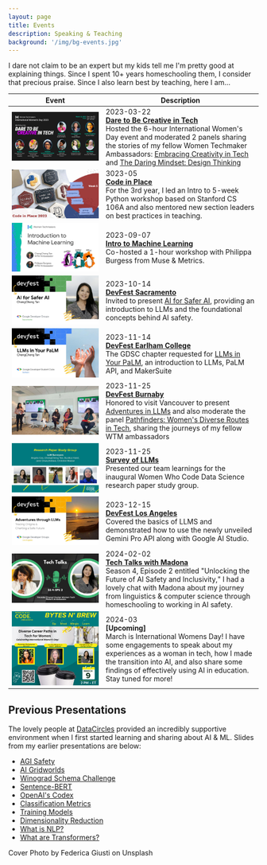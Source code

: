 ```yaml
---
layout: page
title: Events
description: Speaking & Teaching
background: '/img/bg-events.jpg'
---
```


I dare not claim to be an expert but my kids tell me I'm pretty good at explaining things. Since I spent 10+ years homeschooling them, I consider that precious praise. Since I also learn best by teaching, here I am...

| Event | Description |
|-------|-------------|
| [![Dare to Be Creative in Tech](/img/events/2023-03-22-iwd.jpg)](/2023/03/22/wtm-iwd.html) | 2023-03-22<br>**[Dare to Be Creative in Tech](/2023/03/22/wtm-iwd.html)**<br>Hosted the 6-hour International Women's Day event and moderated 2 panels sharing the stories of my fellow Women Techmaker Ambassadors: [Embracing Creativity in Tech](https://www.linkedin.com/feed/update/urn:li:activity:7041060121723985921) and [The Daring Mindset: Design Thinking](https://www.linkedin.com/feed/update/urn:li:activity:7041068447304163330) |
| [![Code in Place](/img/events/2023-04-05-codeinplace.jpg)](https://codeinplace.stanford.edu/) | 3023-05<br>**[Code in Place](https://codeinplace.stanford.edu/)**<br>For the 3rd year, I led an Intro to 5-week Python workshop based on Stanford CS 106A and also mentored new section leaders on best practices in teaching. |
| [![Intro to ML](/img/events/2023-09-07-introML.jpg)](https://www.youtube.com/watch?v=stgiAM8pTq8&t=2s) | 2023-09-07<br>**[Intro to Machine Learning](https://www.youtube.com/watch?v=stgiAM8pTq8&t=2s)**<br>Co-hosted a 1-hour workshop with Philippa Burgess from Muse & Metrics. |
| [![AI for Safer AI](/img/events/2023-10-14-ai-safeai.jpg)](/docs/2023-10-14%20DevFest%20-%20AI%20for%20Safer%20AI.pdf) | 2023-10-14<br>**[DevFest Sacramento](https://gdg.community.dev/events/details/google-gdg-sacramento-presents-devfest-sacramento-2023/)**<br>Invited to present [AI for Safer AI](/docs/2023-10-14%20DevFest%20-%20AI%20for%20Safer%20AI.pdf), providing an introduction to LLMs and the foundational concepts behind AI safety. |
| [![LLMs in Your PaLM](/img/events/2023-11-14-palm.jpg)](/docs/2023-11-14%20DevFest%20-%20LLMs%20in%20Your%20PaLM.pdf) | 2023-11-14<br>**[DevFest Earlham College](https://www.linkedin.com/feed/update/urn:li:activity:7132156256395423744/)**<br>The GDSC chapter requested for [LLMs in Your PaLM](/docs/2023-11-14%20DevFest%20-%20LLMs%20in%20Your%20PaLM.pdf), an introduction to LLMs, PaLM API, and MakerSuite |
| [![Pathfinders Panel](/img/events/2023-11-25-pathfinders-panel.jpg)](/docs/2023-11-14%20DevFest%20-%20LLMs%20in%20Your%20PaLM.pdf) | 2023-11-25<br>**[DevFest Burnaby](https://gdg.community.dev/events/details/google-gdg-burnaby-presents-devfest-2023-by-gdg-burnaby/)**<br>Honored to visit Vancouver to present [Adventures in LLMs](/docs/2023-11-25%20DevFest%20-%20Adventures%20through%20LLMs.pdf) and also moderate the panel [Pathfinders: Women's Diverse Routes in Tech](https://www.linkedin.com/feed/update/urn:li:activity:7132133414207442944/), sharing the journeys of my fellow WTM ambassadors |
| [![LLM Surveyors](/img/events/2023-11-18-llm-surveyors.jpg)](https://www.youtube.com/watch?v=Fuk6mUnnnqw) | 2023-11-25<br>**[Survey of LLMs](https://www.youtube.com/watch?v=Fuk6mUnnnqw)**<br>Presented our team learnings for the inaugural Women Who Code Data Science research paper study group. |
| [![Adventures through LLMs](/img/events/2023-12-15-adv-llms.jpg)](https://youtu.be/p_ZbluF-diI) | 2023-12-15<br>**[DevFest Los Angeles](https://gdg.community.dev/events/details/google-gdg-los-angeles-presents-devfest-2023-greater-los-angeles/)**<br>Covered the basics of LLMS and demonstrated how to use the newly unveiled Gemini Pro API along with Google AI Studio. |
| [![Tech Talks with Madona](/img/events/2024-02-02-tech-talks-madona.jpg)](https://www.techtalkswithmadona.com/p/season-4-episode-2-unlocking-the) | 2024-02-02<br>**[Tech Talks with Madona](https://www.techtalkswithmadona.com/p/season-4-episode-2-unlocking-the)**<br>Season 4, Episode 2 entitled "Unlocking the Future of AI Safety and Inclusivity," I had a lovely chat with Madona about my journey from linguistics & computer science through homeschooling to working in AI safety. |
| ![Upcoming](/img/events/2024-03-09-wwcode-panel.jpg) | 2024-03<br>**[Upcoming]**<br>March is International Womens Day! I have some engagements to speak about my experiences as a woman in tech, how I made the transition into AI, and also share some findings of effectively using AI in education. Stay tuned for more! |

## Previous Presentations

The lovely people at [DataCircles](https://datacircles.org/) provided an incredibly supportive environment when I first started learning and sharing about AI & ML. Slides from my earlier presentations are below:

- [AGI Safety](/docs/JournalClub%202022-03-02%20AGI%20Safety.pdf)
- [AI Gridworlds](/docs/JournalClub%202022-03-30%20AI%20Gridworlds.pdf)
- [Winograd Schema Challenge](/docs/JournalClub%202022-05-25%20NLP.pdf)
- [Sentence-BERT](/docs/JournalClub%202022-07-27%20SBERT.pdf)
- [OpenAI's Codex](/docs/JournalClub%202022-09-14%20Codex.pdf)
- [Classification Metrics](/docs/HOML%20Ch3.pdf)
- [Training Models](/docs/HOML%20Ch4.pdf)
- [Dimensionality Reduction](/docs/HOML%20Ch8.pdf)
- [What is NLP?](https://www.youtube.com/watch?v=Q3N7zoIcjtw&list=PLSGYwl5_qS6jEhXHXuEymvNYvrFuD2BOG&index=1)
- [What are Transformers?](https://www.youtube.com/watch?v=bedJ9bQBG6s&list=PLSGYwl5_qS6jEhXHXuEymvNYvrFuD2BOG&index=2)

<figcaption>Cover Photo by Federica Giusti on Unsplash</figcaption>